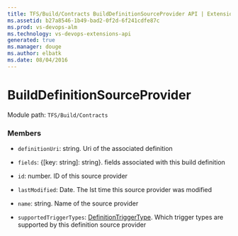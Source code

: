 ```yaml
---
title: TFS/Build/Contracts BuildDefinitionSourceProvider API | Extensions for Visual Studio Team Services
ms.assetid: b27a8546-1b49-bad2-0f2d-6f241cdfe87c
ms.prod: vs-devops-alm
ms.technology: vs-devops-extensions-api
generated: true
ms.manager: douge
ms.author: elbatk
ms.date: 08/04/2016
---
```


# BuildDefinitionSourceProvider

Module path: `TFS/Build/Contracts`


### Members

* `definitionUri`: string. Uri of the associated definition

* `fields`: {[key: string]: string}. fields associated with this build definition

* `id`: number. ID of this source provider

* `lastModified`: Date. The lst time this source provider was modified

* `name`: string. Name of the source provider

* `supportedTriggerTypes`: [DefinitionTriggerType](./DefinitionTriggerType.md). Which trigger types are supported by this definition source provider

